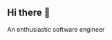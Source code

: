 ## Hi there 👋
An enthusiastic software engineer 
<!--
**triuyen/triuyen** is a ✨ _special_ ✨ repository because its `README.md` (this file) appears on your GitHub profile.

Here are some ideas to get you started:

- 🔭 I’m currently working on a bank managment systeme using C++ and sql 
- 🌱 I’m currently learning C++ 
- 👯 I’m looking to collaborate on C++ , Python and Big Data related projects
- 🤔 I’m looking for help with ...
- 💬 Ask me about ...
- 📫 How to reach me: triuyentang@gmail.com
- 😄 Pronouns: ...
- ⚡ Fun fact: ...
-->
